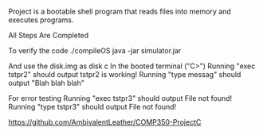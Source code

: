 Project is a bootable shell program that reads files into memory and executes programs.

All Steps Are Completed

To verify the code
  ./compileOS
  java -jar simulator.jar

And use the disk.img as disk c
In the booted terminal ("C>")
Running "exec tstpr2" should output
  tstpr2 is working!
Running "type messag" should output
  "Blah blah blah"

For error testing
Running "exec tstpr3" should output
  File not found!
Running "type tstpr3" should output
  File not found!

https://github.com/AmbivalentLeather/COMP350-ProjectC


